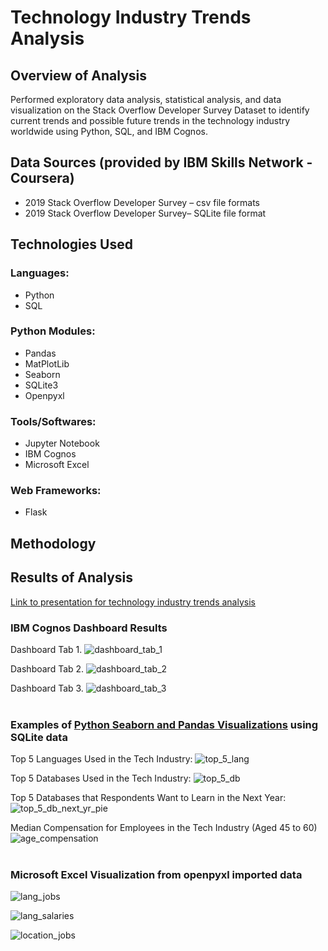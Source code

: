 # Technology Industry Trends Analysis
## Overview of Analysis
Performed exploratory data analysis, statistical analysis, and data visualization on the Stack Overflow Developer Survey Dataset to identify current trends and possible future trends in the technology industry worldwide using Python, SQL, and IBM Cognos.
## Data Sources (provided by IBM Skills Network - Coursera)
* 2019 Stack Overflow Developer Survey – csv file formats
* 2019 Stack Overflow Developer Survey– SQLite file format
## Technologies Used
### Languages:
* Python
* SQL
### Python Modules:
* Pandas 
* MatPlotLib
* Seaborn
* SQLite3
* Openpyxl
### Tools/Softwares:
* Jupyter Notebook
* IBM Cognos
* Microsoft Excel
### Web Frameworks:
* Flask
## Methodology

## Results of Analysis
[Link to presentation for technology industry trends analysis](technology_industry_trends_analysis.pptx)

### IBM Cognos Dashboard Results
Dashboard Tab 1.
![dashboard_tab_1](./images/dashboard_tab1.png)<br/>

Dashboard Tab 2.
![dashboard_tab_2](./images/dashboard_tab2.png)<br/>

Dashboard Tab 3.
![dashboard_tab_3](./images/dashboard_tab3.png)<br/><br/>

### Examples of [Python Seaborn and Pandas Visualizations](data_visualization.ipynb) using SQLite data

Top 5 Languages Used in the Tech Industry:
![top_5_lang](./images/top_5_lang_bar.png)<br/>

Top 5 Databases Used in the Tech Industry:
![top_5_db](./images/top_5_db_bar.png)<br/>

Top 5 Databases that Respondents Want to Learn in the Next Year:
![top_5_db_next_yr_pie](./images/top_5_db_next_yr_pie.png)<br/>

Median Compensation for Employees in the Tech Industry (Aged 45 to 60)
![age_compensation](./images/age_compensation.png)<br/><br/>

### Microsoft Excel Visualization from openpyxl imported data

![lang_jobs](./images/lang_jobs.png)<br/>

![lang_salaries](./images/lang_salaries.png)<br/>

![location_jobs](./images/location_jobs.png)
